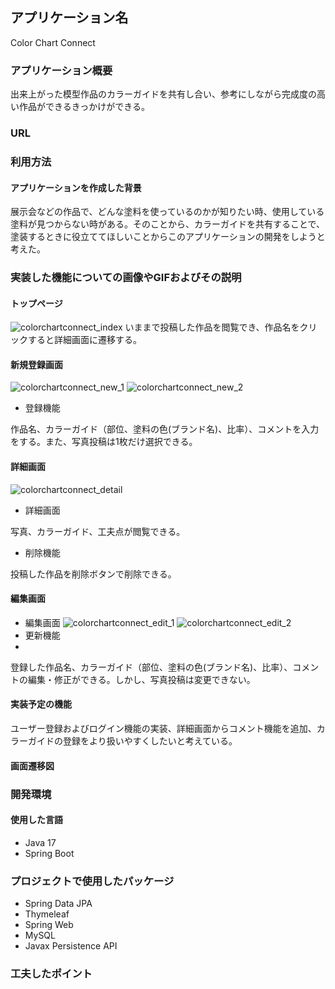 ## アプリケーション名
Color Chart Connect

### アプリケーション概要
出来上がった模型作品のカラーガイドを共有し合い、参考にしながら完成度の高い作品ができるきっかけができる。

### URL


### 利用方法
#### アプリケーションを作成した背景
展示会などの作品で、どんな塗料を使っているのかが知りたい時、使用している塗料が見つからない時がある。そのことから、カラーガイドを共有することで、塗装するときに役立ててほしいことからこのアプリケーションの開発をしようと考えた。

### 実装した機能についての画像やGIFおよびその説明
#### トップページ
![colorchartconnect_index](https://github.com/Yuya7124/color_chart_connect/assets/86750113/1d712ff3-2837-4447-90c0-c1f16ee3a2dd)
いままで投稿した作品を閲覧でき、作品名をクリックすると詳細画面に遷移する。

#### 新規登録画面
![colorchartconnect_new_1](https://github.com/Yuya7124/color_chart_connect/assets/86750113/bb363821-0935-4625-b64e-21c3b0c43992)
![colorchartconnect_new_2](https://github.com/Yuya7124/color_chart_connect/assets/86750113/eb07befa-8656-46f7-9e62-863654054312)
- 登録機能

作品名、カラーガイド（部位、塗料の色(ブランド名)、比率）、コメントを入力をする。また、写真投稿は1枚だけ選択できる。

#### 詳細画面
![colorchartconnect_detail](https://github.com/Yuya7124/color_chart_connect/assets/86750113/5f6cd02d-ea12-4a86-92de-f8923325ef22)
- 詳細画面

写真、カラーガイド、工夫点が閲覧できる。
- 削除機能

投稿した作品を削除ボタンで削除できる。

#### 編集画面
- 編集画面
  ![colorchartconnect_edit_1](https://github.com/Yuya7124/color_chart_connect/assets/86750113/bfe04ddc-87f5-4a8d-8ce0-8549ac70ac65)
  ![colorchartconnect_edit_2](https://github.com/Yuya7124/color_chart_connect/assets/86750113/7814a5b3-c857-4d5d-b108-73e7b8480435)
- 更新機能
- 

登録した作品名、カラーガイド（部位、塗料の色(ブランド名)、比率）、コメントの編集・修正ができる。しかし、写真投稿は変更できない。

#### 実装予定の機能
ユーザー登録およびログイン機能の実装、詳細画面からコメント機能を追加、カラーガイドの登録をより扱いやすくしたいと考えている。

#### 画面遷移図

### 開発環境
#### 使用した言語
- Java 17
- Spring Boot

### プロジェクトで使用したパッケージ
- Spring Data JPA
- Thymeleaf
- Spring Web
- MySQL
- Javax Persistence API
  
### 工夫したポイント

